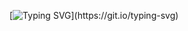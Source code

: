 [![Typing SVG](https://readme-typing-svg.herokuapp.com?color=%2336BCF7&center=true&vCenter=true&width=600&lines=Assalamu'alaikum+Everyone!)](https://git.io/typing-svg)

<!-- <h1 align="center">Assalamu'alaikum Everyone!</h1> -->
